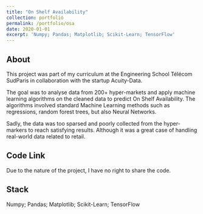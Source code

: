 ```yaml
---
title: "On Shelf Availability"
collection: portfolio
permalink: /portfolio/osa
date: 2020-01-01
excerpt: 'Numpy; Pandas; Matplotlib; Scikit-Learn; TensorFlow'
---
```


## About
This project was part of my curriculum at the Engineering School Télécom SudParis in collaboration with the startup Acuity-Data.

The goal was to analyse data from 200+ hyper-markets and apply machine learning algorithms on the cleaned data to predict On Shelf Availability. The algorithms involved standard Machine Learning methods such as regressions, random forest trees, but also Neural Networks.

Sadly, the data was too sparsed and poorly collected from the hyper-markers to reach satisfying results. Although it was a great case of handling real-world data related to retail.

## Code Link

Due to the nature of the project, I have no right to share the code.

## Stack

Numpy; Pandas; Matplotlib; Scikit-Learn; TensorFlow

